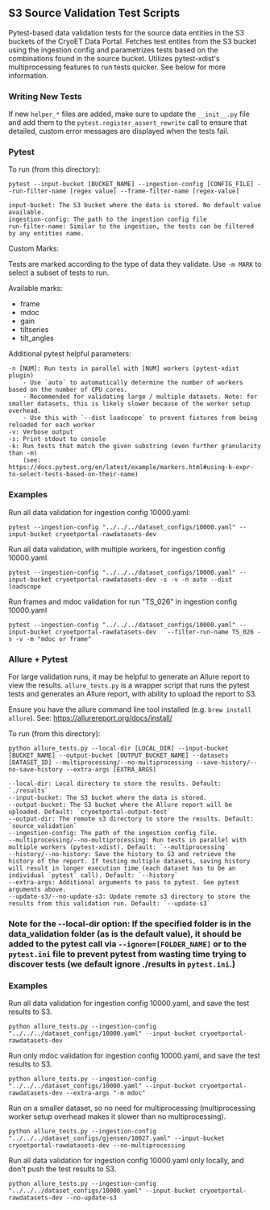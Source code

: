 ## S3 Source Validation Test Scripts

Pytest-based data validation tests for the source data entities in the S3 buckets of the CryoET Data Portal. Fetches test entites from the S3 bucket using the ingestion config and parametrizes tests based on the combinations found in the source bucket. Utilizes pytest-xdist's multiprocessing features to run tests quicker. See below for more information.

### Writing New Tests

If new `helper_*` files are added, make sure to update the `__init__.py` file and add them to the `pytest.register_assert_rewrite` call to ensure that detailed, custom error messages are displayed when the tests fail.

### Pytest

To run (from this directory):

```
pytest --input-bucket [BUCKET_NAME] --ingestion-config [CONFIG_FILE] --run-filter-name [regex value] --frame-filter-name [regex-value]

input-bucket: The S3 bucket where the data is stored. No default value available.
ingestion-config: The path to the ingestion config file
run-filter-name: Similar to the ingestion, the tests can be filtered by any entities name.
```

Custom Marks:

Tests are marked according to the type of data they validate. Use `-m MARK` to select a subset of tests to run.

Available marks:

- frame
- mdoc
- gain
- tiltseries
- tilt_angles

Additional pytest helpful parameters:

```
-n [NUM]: Run tests in parallel with [NUM] workers (pytest-xdist plugin)
    - Use `auto` to automatically determine the number of workers based on the number of CPU cores.
    - Recommended for validating large / multiple datasets. Note: for smaller datasets, this is likely slower because of the worker setup overhead.
    - Use this with `--dist loadscope` to prevent fixtures from being reloaded for each worker
-v: Verbose output
-s: Print stdout to console
-k: Run tests that match the given substring (even further granularity than -m)
    (see: https://docs.pytest.org/en/latest/example/markers.html#using-k-expr-to-select-tests-based-on-their-name)
```

### Examples

Run all data validation for ingestion config 10000.yaml:

```
pytest --ingestion-config "../../../dataset_configs/10000.yaml" --input-bucket cryoetportal-rawdatasets-dev
```

Run all data validation, with multiple workers, for ingestion config 10000.yaml.

```
pytest --ingestion-config "../../../dataset_configs/10000.yaml" --input-bucket cryoetportal-rawdatasets-dev -s -v -n auto --dist loadscope
```

Run frames and mdoc validation for run "TS_026" in ingestion config 10000.yaml

```
pytest --ingestion-config "../../../dataset_configs/10000.yaml" --input-bucket cryoetportal-rawdatasets-dev   --filter-run-name TS_026 -s -v -m "mdoc or frame"
```

### Allure + Pytest

For large validation runs, it may be helpful to generate an Allure report to view the results. `allure_tests.py` is a wrapper script that runs the pytest tests and generates an Allure report, with ability to upload the report to S3.

Ensure you have the allure command line tool installed (e.g. `brew install allure`). See: https://allurereport.org/docs/install/

To run (from this directory):

```
python allure_tests.py --local-dir [LOCAL_DIR] --input-bucket [BUCKET_NAME] --output-bucket [OUTPUT_BUCKET_NAME] --datasets [DATASET_ID] --multiprocessing/--no-multiprocessing --save-history/--no-save-history --extra-args [EXTRA_ARGS]

--local-dir: Local directory to store the results. Default: `./results`
--input-bucket: The S3 bucket where the data is stored.
--output-bucket: The S3 bucket where the Allure report will be uploaded. Default: `cryoetportal-output-test`
--output-dir: The remote s3 directory to store the results. Default: `source_validation`
--ingestion-config: The path of the ingestion config file.
--multiprocessing/--no-multiprocessing: Run tests in parallel with multiple workers (pytest-xdist). Default: `--multiprocessing`
--history/--no-history: Save the history to S3 and retrieve the history of the report. If testing multiple datasets, saving history will result in longer execution time (each dataset has to be an individual `pytest` call). Default: `--history`
--extra-args: Additional arguments to pass to pytest. See pytest arguments above.
--update-s3/--no-update-s3: Update remote s3 directory to store the results from this validation run. Default: `--update-s3`
```

### Note for the --local-dir option: If the specified folder is in the data_validation folder (as is the default value), it should be added to the pytest call via `--ignore=[FOLDER_NAME]` or to the `pytest.ini` file to prevent pytest from wasting time trying to discover tests (we default ignore ./results in `pytest.ini`.)

### Examples

Run all data validation for ingestion config 10000.yaml, and save the test results to S3.

```
python allure_tests.py --ingestion-config "../../../dataset_configs/10000.yaml" --input-bucket cryoetportal-rawdatasets-dev
```

Run only mdoc validation for ingestion config 10000.yaml, and save the test results to S3.

```
python allure_tests.py --ingestion-config "../../../dataset_configs/10000.yaml" --input-bucket cryoetportal-rawdatasets-dev --extra-args "-m mdoc"
```

Run on a smaller dataset, so no need for multiprocessing (multiprocessing worker setup overhead makes it slower than no multiprocessing).

```
python allure_tests.py --ingestion-config "../../../dataset_configs/gjensen/10027.yaml" --input-bucket cryoetportal-rawdatasets-dev --no-multiprocessing
```


Run all data validation for ingestion config 10000.yaml only locally, and don't push the test results to S3.

```
python allure_tests.py --ingestion-config "../../../dataset_configs/10000.yaml" --input-bucket cryoetportal-rawdatasets-dev --no-update-s3
```
